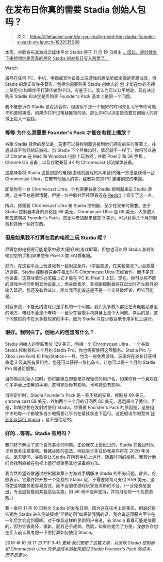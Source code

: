 # 在发布日你真的需要 Stadia 创始人包吗？

> 原文：<https://lifehacker.com/do-you-really-need-the-stadia-founder-s-pack-on-launch-1839135086>

本周，谷歌宣布其游戏流媒体平台 Stadia 将于 11 月 19 日推出 [。因此，是时候坐下来想想你是否真的想在 Stadia 的发布日买入股票了。](https://lifehacker.com/everything-from-todays-google-event-that-actually-matte-1839057732)

Watch

虽然在任何 PC、手机、电视或其他设备上玩游戏的想法听起来像是梦想成真，但 Stadia 的承诺有许多警告，包括你需要购买 Stadia 创始人的 [包](https://store.google.com/product/stadia) 才能在你的电视上使用它(如果你不打算传输到 PC)。有鉴于此，我认为可以公平地说，现在决定购买 Stadia 和决定是否购买 Founder's Pack 基本上是同一个问题。

我不能告诉你 Stadia 是否适合你，但这似乎是一个很好的时间来复习所有你可能不知道的事情，如果你只听过电梯推销的话，那么你可以决定是否要在创始人的背包上投入一些钱。

### **等等:为什么我需要 Founder's Pack 才能在电视上播放？**

谷歌 Stadia 背后的想法是，玩家可以将控制器连接到他们拥有的任何屏幕上，并通过该平台开始玩游戏。当 Stadia 下个月推出时，情况就不一样了。你将可以通过 Chrome 在 Mac 和 Windows 电脑上玩游戏；谷歌 Pixel 3 和 3A 手机；Chrome OS 设备；以及谷歌兼容 4K 的 Chromecast 超流媒体设备。

这意味着将 Stadia 连接到您的电视(游戏机游戏的大本营)的唯一方法是获得一台 Chromecast Ultra，它带有创始人的包，或者将您的 PC 连接到您的电视。

即使你有一台 Chromecast Ultra，你也需要谷歌 Stadia 控制器来玩 Stadia 游戏。这并不总是很清楚，但是一位谷歌社区经理最近在 [Reddit](https://www.reddit.com/r/Stadia/comments/di92bp/damn_you_small_prints_there_seem_to_be_some/f3u7loq/) 上证实了这一点。

所以，你需要 Chromecast Ultra 和 Stadia 控制器，至少在发布时需要。由于 Stadia 控制器本身的价格是 69 美元，Chromecast Ultra 是 69 美元，大多数人都应该购买 Founder's Pack，这比两者加起来便宜 9 美元，可以获得几个月的服务和其他一些好东西。

### 但是如果我不打算在我的电视上玩 Stadia 呢？

尽管您的电视很可能是家中最大(最好)的游戏屏幕，但您也可以将 Stadia 游戏传输到您的手机(如果您有 Pixel 3 或 3A)或电脑。

然而，在这些平台上玩游戏有一些附加条件。(字面意思，在某些情况下。)谷歌最近透露，Stadia 控制器只会在推出时与 Chromecast Ultra 无线合作，而不是其他设备。这意味着你必须插上它才能在 PC 和 Pixel 3 上玩。现在，你可以将不同的游戏手柄同步到其他设备上，但谷歌表示，非视距控制器将在启动时产生额外的输入延迟。我还没有尝试过，所以我不能说这是不是一个交易破坏者，但它可能是。

对我来说，不能无线游戏只是手机的一个问题。我们大多数人都坐在离电脑足够近的地方，电线不会是个麻烦——至少在智能手机屏幕上是个大问题。幸运的是，这个问题目前不在大多数玩家的手中，因为 Stadia 只在少数谷歌专用手机上运行。

### 很好。我明白了。创始人的包里有什么？

Stadia 创始人的套装售价 129 美元，包括一个 Chromecast Ultra、一个谷歌 Stadia 控制器和三个月的 Stadia Pro，你也需要使用这项服务。Stadia Pro 与 Xbox Live Gold 和 PlayStation+一样，包含一些免费游戏，玩家将在发布日获得命运 2 及其所有资料片。您还可以获得一张礼品卡，让您可以将三个月的 Stadia Pro 赠送给朋友。

当你购买创始人包时，你将能够立即登录并保留你的用户名，如果你有一个喜欢在许多平台上使用的手柄，这可能对你有影响，也可能没有影响。

当你定价时，Stadia Founder's Pack 是一笔不错的交易。控制器 69 美元，chrome cast 69 美元，外加两个三个月的订阅费 60 美元，远远超出了要价。但是，如果你想在发射时使用 Stadia，你需要 Founder's Pack 的原因是，这些组件中的每一个都或多或少地需要让平台在最佳状态下运行。这是假设你的宽带 [好到足以运行 Stadia](https://projectstream.google.com/speedtest?utm_source=store&utm_medium=google_oo&utm_campaign=GS102763&utm_term=speedtest) ，这不是给定的。

### 好的...等等。Stadia 有用吗？

我们终于解决了这个百万美元的问题。正如我在上面说过的，Stadia 在推出时似乎有很多注意事项。根据谷歌的说法，听起来许多妥协和条件将在 2020 年消失。毫无疑问，谷歌将让 Stadia 在所有手机上运行，随着时间的推移，我预计他们会找到直接在电视上运行或使用其他设备的方法。

我当然希望谷歌通过控制器和第三方游戏手柄解决 Stadia 的所有问题。此外，谷歌表示，它最终将开放一个免费的 Stadia 层，不需要你每月支付 9.99 美元，这将使这项服务更容易尝试，而不会迫使游戏玩家投资新的平台。(一旦免费层退出，专业层将启用某些高级功能，如 4K 和环绕声支持，并每月给你一个免费游戏。)

我一直将 11 月 19 日称为 Stadia 的发布日期，因为这在技术上是事实，但最好将它视为 Stadia 进入测试版或“早期访问”如果要我猜的话，我会说这项服务至少在一年后才会达到巅峰。对于像我这样的早期用户来说，去 Stadia 看看可能是值得的，因为它很奇怪，很新，而且还不成熟。然而，如果你是为了方便，我想你会想在买入前认真考虑一下你打算如何使用 Stadia。

*2019 年 10 月 17 日下午 5:45 更新:我们更新了这篇文章，以反映 Stadia 控制器和 Chromecast Ultra 的单点成本加起来超过 Stadia Founder's Pack 的成本，而不是更少。*